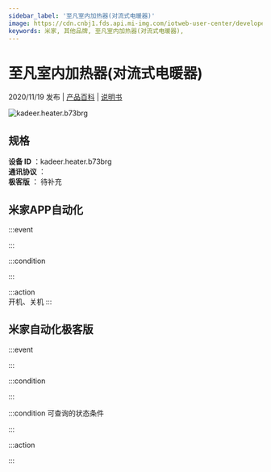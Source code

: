 ```yaml
---
sidebar_label: '至凡室内加热器(对流式电暖器)'
image: https://cdn.cnbj1.fds.api.mi-img.com/iotweb-user-center/developer_1679047807989yDBC2B3P.png?GalaxyAccessKeyId=AKVGLQWBOVIRQ3XLEW&Expires=9223372036854775807&Signature=+tDEoQxLugu5m8YhidenFk4TVvo=
keywords: 米家, 其他品牌, 至凡室内加热器(对流式电暖器), 
---
```

# 至凡室内加热器(对流式电暖器)

2020/11/19 发布 | [产品百科](https://home.mi.com/webapp/content/baike/product/index.html?model=kadeer.heater.b73brg/) | [说明书](https://home.mi.com/views/introduction.html?model=kadeer.heater.b73brg&region=cn)

![kadeer.heater.b73brg](https://cdn.cnbj1.fds.api.mi-img.com/iotweb-user-center/developer_1679047807989yDBC2B3P.png?GalaxyAccessKeyId=AKVGLQWBOVIRQ3XLEW&Expires=9223372036854775807&Signature=+tDEoQxLugu5m8YhidenFk4TVvo=)

## 规格  
> 
**设备 ID** ：kadeer.heater.b73brg  
**通讯协议** ：  
**极客版**  ： 待补充 


## 米家APP自动化  

:::event  

:::

:::condition  

:::

:::action   
开机、关机
:::

## 米家自动化极客版  

:::event  

:::

:::condition  

:::

:::condition 可查询的状态条件  

:::

:::action  

:::

        
